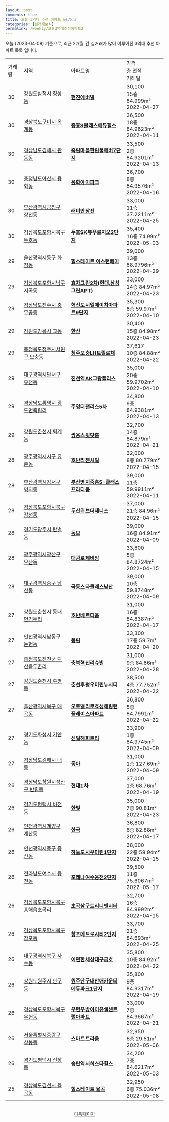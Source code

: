 ```yaml
---
layout: post
comments: true
title: 오늘 3억대 추천 아파트 &#35;2
categories: [실거래분석]
permalink: /weekly/오늘3억대추천아파트2
---
```


오늘 (2023-04-08) 기준으로, 최근 2개월 간 실거래가 많이 이루어진 3억대 추천 아파트 목록 입니다.

<table class="sortable">
  <tr>
    <td>거래량</td>
    <td>지역</td>
    <td>아파트명</td>
    <td>가격<br>층 면적<br>거래일</td>
  </tr>

  <tr class="item">
    <td>30</td>
    <td><a href="/apt/강원도삼척시정상동">강원도삼척시 정상동</a></td>
    <td style="font-weight: bold;"><a href="/apt/강원도삼척시정상동현진에버빌">현진에버빌</a></td>
    <td>30,100<br>15층  84.999m²<br>2022-04-27</td>
  </tr>

  <tr class="item">
    <td>30</td>
    <td><a href="/apt/경상북도구미시옥계동">경상북도구미시 옥계동</a></td>
    <td style="font-weight: bold;"><a href="/apt/경상북도구미시옥계동중흥S클래스에듀힐스">중흥S클래스에듀힐스</a></td>
    <td>36,500<br>18층  84.9623m²<br>2022-04-11</td>
  </tr>

  <tr class="item">
    <td>30</td>
    <td><a href="/apt/경상남도김해시관동동">경상남도김해시 관동동</a></td>
    <td style="font-weight: bold;"><a href="/apt/경상남도김해시관동동죽림마을한림풀에버7단지">죽림마을한림풀에버7단지</a></td>
    <td>33,500<br>2층  84.9201m²<br>2022-04-13</td>
  </tr>

  <tr class="item">
    <td>30</td>
    <td><a href="/apt/충청남도아산시용화동">충청남도아산시 용화동</a></td>
    <td style="font-weight: bold;"><a href="/apt/충청남도아산시용화동용화아이파크">용화아이파크</a></td>
    <td>36,700<br>8층  84.9576m²<br>2022-04-16</td>
  </tr>

  <tr class="item">
    <td>30</td>
    <td><a href="/apt/부산광역시금정구장전동">부산광역시금정구 장전동</a></td>
    <td style="font-weight: bold;"><a href="/apt/부산광역시금정구장전동래미안장전">래미안장전</a></td>
    <td>33,000<br>11층  37.2211m²<br>2022-04-25</td>
  </tr>

  <tr class="item">
    <td>30</td>
    <td><a href="/apt/경상북도포항시북구두호동">경상북도포항시북구 두호동</a></td>
    <td style="font-weight: bold;"><a href="/apt/경상북도포항시북구두호동두호SK뷰푸르지오2단지">두호SK뷰푸르지오2단지</a></td>
    <td>35,400<br>16층  74.99m²<br>2022-05-03</td>
  </tr>

  <tr class="item">
    <td>29</td>
    <td><a href="/apt/울산광역시동구화정동">울산광역시동구 화정동</a></td>
    <td style="font-weight: bold;"><a href="/apt/울산광역시동구화정동힐스테이트이스턴베이">힐스테이트 이스턴베이</a></td>
    <td>39,000<br>13층  68.9796m²<br>2022-04-29</td>
  </tr>

  <tr class="item">
    <td>29</td>
    <td><a href="/apt/경상북도포항시남구지곡동">경상북도포항시남구 지곡동</a></td>
    <td style="font-weight: bold;"><a href="/apt/경상북도포항시남구지곡동효자그린2차(현대,삼성그린APT)">효자그린2차(현대,삼성그린APT)</a></td>
    <td>33,000<br>14층  84.97m²<br>2022-04-23</td>
  </tr>

  <tr class="item">
    <td>29</td>
    <td><a href="/apt/경상남도진주시충무공동">경상남도진주시 충무공동</a></td>
    <td style="font-weight: bold;"><a href="/apt/경상남도진주시충무공동혁신도시엘에이치아파트9단지">혁신도시엘에이치아파트9단지</a></td>
    <td>35,300<br>8층  59.97m²<br>2022-04-10</td>
  </tr>

  <tr class="item">
    <td>29</td>
    <td><a href="/apt/강원도강릉시교동">강원도강릉시 교동</a></td>
    <td style="font-weight: bold;"><a href="/apt/강원도강릉시교동한신">한신</a></td>
    <td>30,400<br>15층  84.98m²<br>2022-04-23</td>
  </tr>

  <tr class="item">
    <td>29</td>
    <td><a href="/apt/충청북도청주시서원구모충동">충청북도청주시서원구 모충동</a></td>
    <td style="font-weight: bold;"><a href="/apt/충청북도청주시서원구모충동청주모충LH트릴로채">청주모충LH트릴로채</a></td>
    <td>37,617<br>10층  84.88m²<br>2022-04-22</td>
  </tr>

  <tr class="item">
    <td>29</td>
    <td><a href="/apt/대구광역시달서구유천동">대구광역시달서구 유천동</a></td>
    <td style="font-weight: bold;"><a href="/apt/대구광역시달서구유천동진천역AK그랑폴리스">진천역AK그랑폴리스</a></td>
    <td>35,000<br>20층  59.9702m²<br>2022-04-10</td>
  </tr>

  <tr class="item">
    <td>29</td>
    <td><a href="/apt/경상남도통영시광도면죽림리">경상남도통영시 광도면죽림리</a></td>
    <td style="font-weight: bold;"><a href="/apt/경상남도통영시광도면죽림리주영더팰리스5차">주영더팰리스5차</a></td>
    <td>34,800<br>9층  84.9381m²<br>2022-04-13</td>
  </tr>

  <tr class="item">
    <td>29</td>
    <td><a href="/apt/강원도춘천시퇴계동">강원도춘천시 퇴계동</a></td>
    <td style="font-weight: bold;"><a href="/apt/강원도춘천시퇴계동쌍용스윗닷홈">쌍용스윗닷홈</a></td>
    <td>32,700<br>14층  84.879m²<br>2022-04-21</td>
  </tr>

  <tr class="item">
    <td>28</td>
    <td><a href="/apt/광주광역시서구유촌동">광주광역시서구 유촌동</a></td>
    <td style="font-weight: bold;"><a href="/apt/광주광역시서구유촌동호반리젠시빌">호반리젠시빌</a></td>
    <td>32,000<br>8층  80.779m²<br>2022-04-15</td>
  </tr>

  <tr class="item">
    <td>28</td>
    <td><a href="/apt/부산광역시강서구명지동">부산광역시강서구 명지동</a></td>
    <td style="font-weight: bold;"><a href="/apt/부산광역시강서구명지동부산명지중흥S-클래스프라디움">부산명지중흥S-클래스프라디움</a></td>
    <td>39,000<br>11층  59.9911m²<br>2022-04-11</td>
  </tr>

  <tr class="item">
    <td>28</td>
    <td><a href="/apt/경상북도포항시북구장성동">경상북도포항시북구 장성동</a></td>
    <td style="font-weight: bold;"><a href="/apt/경상북도포항시북구장성동두산위브더제니스">두산위브더제니스</a></td>
    <td>37,000<br>21층  84.96m²<br>2022-04-15</td>
  </tr>

  <tr class="item">
    <td>28</td>
    <td><a href="/apt/경기도광주시탄벌동">경기도광주시 탄벌동</a></td>
    <td style="font-weight: bold;"><a href="/apt/경기도광주시탄벌동동보">동보</a></td>
    <td>39,000<br>16층  84.91m²<br>2022-04-09</td>
  </tr>

  <tr class="item">
    <td>28</td>
    <td><a href="/apt/광주광역시광산구우산동">광주광역시광산구 우산동</a></td>
    <td style="font-weight: bold;"><a href="/apt/광주광역시광산구우산동대광로제비앙">대광로제비앙</a></td>
    <td>33,800<br>5층  84.8724m²<br>2022-04-15</td>
  </tr>

  <tr class="item">
    <td>28</td>
    <td><a href="/apt/대구광역시중구남산동">대구광역시중구 남산동</a></td>
    <td style="font-weight: bold;"><a href="/apt/대구광역시중구남산동극동스타클래스남산">극동스타클래스남산</a></td>
    <td>39,000<br>10층  59.8748m²<br>2022-04-09</td>
  </tr>

  <tr class="item">
    <td>27</td>
    <td><a href="/apt/강원도춘천시동내면거두리">강원도춘천시 동내면거두리</a></td>
    <td style="font-weight: bold;"><a href="/apt/강원도춘천시동내면거두리호반베르디움">호반베르디움</a></td>
    <td>31,000<br>16층  84.8387m²<br>2022-04-17</td>
  </tr>

  <tr class="item">
    <td>27</td>
    <td><a href="/apt/인천광역시남동구논현동">인천광역시남동구 논현동</a></td>
    <td style="font-weight: bold;"><a href="/apt/인천광역시남동구논현동풍림">풍림</a></td>
    <td>33,300<br>17층  59.7m²<br>2022-04-20</td>
  </tr>

  <tr class="item">
    <td>27</td>
    <td><a href="/apt/충청북도진천군덕산읍두촌리">충청북도진천군 덕산읍두촌리</a></td>
    <td style="font-weight: bold;"><a href="/apt/충청북도진천군덕산읍두촌리충북혁신리슈빌">충북혁신리슈빌</a></td>
    <td>31,000<br>9층  84.86m²<br>2022-04-28</td>
  </tr>

  <tr class="item">
    <td>27</td>
    <td><a href="/apt/강원도춘천시후평동">강원도춘천시 후평동</a></td>
    <td style="font-weight: bold;"><a href="/apt/강원도춘천시후평동춘천후평우미린뉴시티">춘천후평우미린뉴시티</a></td>
    <td>38,500<br>4층  77.752m²<br>2022-04-22</td>
  </tr>

  <tr class="item">
    <td>27</td>
    <td><a href="/apt/울산광역시북구매곡동">울산광역시북구 매곡동</a></td>
    <td style="font-weight: bold;"><a href="/apt/울산광역시북구매곡동오토밸리로효성해링턴플레이스아파트">오토밸리로효성해링턴플레이스아파트</a></td>
    <td>36,800<br>5층  84.7991m²<br>2022-04-22</td>
  </tr>

  <tr class="item">
    <td>27</td>
    <td><a href="/apt/경기도화성시기안동">경기도화성시 기안동</a></td>
    <td style="font-weight: bold;"><a href="/apt/경기도화성시기안동신일해피트리">신일해피트리</a></td>
    <td>33,900<br>1층  84.9745m²<br>2022-04-09</td>
  </tr>

  <tr class="item">
    <td>27</td>
    <td><a href="/apt/경상남도김해시내동">경상남도김해시 내동</a></td>
    <td style="font-weight: bold;"><a href="/apt/경상남도김해시내동동아">동아</a></td>
    <td>31,000<br>1층  127.69m²<br>2022-04-09</td>
  </tr>

  <tr class="item">
    <td>26</td>
    <td><a href="/apt/경상남도창원시성산구반림동">경상남도창원시성산구 반림동</a></td>
    <td style="font-weight: bold;"><a href="/apt/경상남도창원시성산구반림동현대1차">현대1차</a></td>
    <td>37,000<br>1층  68.76m²<br>2022-04-19</td>
  </tr>

  <tr class="item">
    <td>26</td>
    <td><a href="/apt/경기도평택시비전동">경기도평택시 비전동</a></td>
    <td style="font-weight: bold;"><a href="/apt/경기도평택시비전동한빛">한빛</a></td>
    <td>35,000<br>7층  90.81m²<br>2022-04-23</td>
  </tr>

  <tr class="item">
    <td>26</td>
    <td><a href="/apt/인천광역시계양구계산동">인천광역시계양구 계산동</a></td>
    <td style="font-weight: bold;"><a href="/apt/인천광역시계양구계산동한국">한국</a></td>
    <td>36,800<br>6층  82.88m²<br>2022-04-17</td>
  </tr>

  <tr class="item">
    <td>26</td>
    <td><a href="/apt/인천광역시중구중산동">인천광역시중구 중산동</a></td>
    <td style="font-weight: bold;"><a href="/apt/인천광역시중구중산동하늘도시우미린1단지">하늘도시우미린1단지</a></td>
    <td>38,000<br>22층  59.94m²<br>2022-04-15</td>
  </tr>

  <tr class="item">
    <td>26</td>
    <td><a href="/apt/전라남도여수시웅천동">전라남도여수시 웅천동</a></td>
    <td style="font-weight: bold;"><a href="/apt/전라남도여수시웅천동포레나여수웅천2단지">포레나여수웅천2단지</a></td>
    <td>39,500<br>11층  75.6067m²<br>2022-05-17</td>
  </tr>

  <tr class="item">
    <td>26</td>
    <td><a href="/apt/경상북도포항시북구흥해읍초곡리">경상북도포항시북구 흥해읍초곡리</a></td>
    <td style="font-weight: bold;"><a href="/apt/경상북도포항시북구흥해읍초곡리초곡삼구트리니엔시티">초곡삼구트리니엔시티</a></td>
    <td>32,700<br>16층  84.9992m²<br>2022-04-15</td>
  </tr>

  <tr class="item">
    <td>26</td>
    <td><a href="/apt/경상북도포항시북구창포동">경상북도포항시북구 창포동</a></td>
    <td style="font-weight: bold;"><a href="/apt/경상북도포항시북구창포동창포메트로시티2단지">창포메트로시티2단지</a></td>
    <td>33,700<br>21층  84.693m²<br>2022-04-25</td>
  </tr>

  <tr class="item">
    <td>26</td>
    <td><a href="/apt/대구광역시북구사수동">대구광역시북구 사수동</a></td>
    <td style="font-weight: bold;"><a href="/apt/대구광역시북구사수동이편한세상대구금호">이편한세상대구금호</a></td>
    <td>35,800<br>10층  84.92m²<br>2022-04-22</td>
  </tr>

  <tr class="item">
    <td>26</td>
    <td><a href="/apt/강원도원주시단구동">강원도원주시 단구동</a></td>
    <td style="font-weight: bold;"><a href="/apt/강원도원주시단구동원주단구내안애카운티에듀파크1단지">원주단구내안애카운티에듀파크1단지</a></td>
    <td>35,800<br>9층  84.9317m²<br>2022-04-19</td>
  </tr>

  <tr class="item">
    <td>26</td>
    <td><a href="/apt/경상북도포항시북구우현동">경상북도포항시북구 우현동</a></td>
    <td style="font-weight: bold;"><a href="/apt/경상북도포항시북구우현동우현우방아이유쉘센트럴아파트">우현우방아이유쉘센트럴아파트</a></td>
    <td>33,000<br>7층  84.9667m²<br>2022-04-21</td>
  </tr>

  <tr class="item">
    <td>26</td>
    <td><a href="/apt/서울특별시중랑구상봉동">서울특별시중랑구 상봉동</a></td>
    <td style="font-weight: bold;"><a href="/apt/서울특별시중랑구상봉동스마트트라움">스마트트라움</a></td>
    <td>32,950<br>6층  29.51m²<br>2022-05-06</td>
  </tr>

  <tr class="item">
    <td>26</td>
    <td><a href="/apt/경기도평택시신장동">경기도평택시 신장동</a></td>
    <td style="font-weight: bold;"><a href="/apt/경기도평택시신장동송탄역서희스타힐스">송탄역서희스타힐스</a></td>
    <td>34,200<br>7층  84.6217m²<br>2022-05-03</td>
  </tr>

  <tr class="item">
    <td>25</td>
    <td><a href="/apt/경상북도김천시율곡동">경상북도김천시 율곡동</a></td>
    <td style="font-weight: bold;"><a href="/apt/경상북도김천시율곡동힐스테이트율곡">힐스테이트 율곡</a></td>
    <td>32,950<br>6층  75.036m²<br>2022-05-08</td>
  </tr>

  <tr>
      <script async src="https://pagead2.googlesyndication.com/pagead/js/adsbygoogle.js?client=ca-pub-3485438051770037"
          crossorigin="anonymous"></script>
      <ins class="adsbygoogle"
          style="display:block"
          data-ad-format="fluid"
          data-ad-layout-key="-fb+5w+4e-db+86"
          data-ad-client="ca-pub-3485438051770037"
          data-ad-slot="1827090281"></ins>
      <script>
          (adsbygoogle = window.adsbygoogle || []).push({});
      </script>
  </tr>
    
</table>

<br>
<center><a href="/weekly/오늘3억대추천아파트3">다음페이지</a></center>
<br><br>
